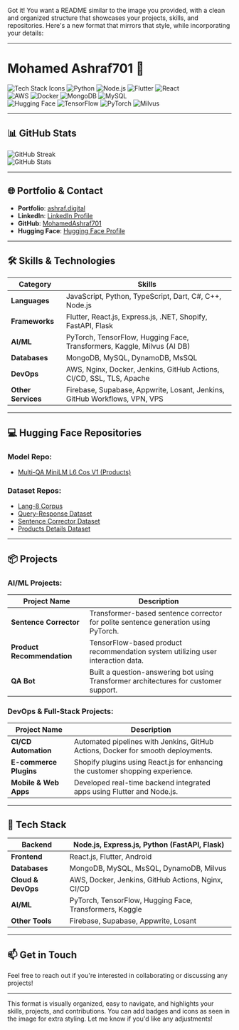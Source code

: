 Got it! You want a README similar to the image you provided, with a clean and organized structure that showcases your projects, skills, and repositories. Here's a new format that mirrors that style, while incorporating your details:

---

# Mohamed Ashraf701 🌙

![Tech Stack Icons](https://img.shields.io/badge/JavaScript-black?style=flat&logo=javascript) ![Python](https://img.shields.io/badge/Python-blue?style=flat&logo=python) ![Node.js](https://img.shields.io/badge/Node.js-brightgreen?style=flat&logo=node.js) ![Flutter](https://img.shields.io/badge/Flutter-blue?style=flat&logo=flutter) ![React](https://img.shields.io/badge/React-black?style=flat&logo=react)  
![AWS](https://img.shields.io/badge/AWS-orange?style=flat&logo=amazon-aws) ![Docker](https://img.shields.io/badge/Docker-blue?style=flat&logo=docker) ![MongoDB](https://img.shields.io/badge/MongoDB-green?style=flat&logo=mongodb) ![MySQL](https://img.shields.io/badge/MySQL-lightgrey?style=flat&logo=mysql)  
![Hugging Face](https://img.shields.io/badge/Hugging%20Face-yellow?style=flat&logo=huggingface) ![TensorFlow](https://img.shields.io/badge/TensorFlow-orange?style=flat&logo=tensorflow) ![PyTorch](https://img.shields.io/badge/PyTorch-red?style=flat&logo=pytorch) ![Milvus](https://img.shields.io/badge/Milvus-purple?style=flat&logo=milvus)

---

## 📊 **GitHub Stats**

![GitHub Streak](https://github-readme-streak-stats.herokuapp.com/?user=MohamedAshraf701&theme=dark)  
![GitHub Stats](https://github-readme-stats.vercel.app/api?username=MohamedAshraf701&show_icons=true&theme=dark)

---

## 🌐 **Portfolio & Contact**

- **Portfolio**: [ashraf.digital](https://ashraf.digital)
- **LinkedIn**: [LinkedIn Profile](https://www.linkedin.com/in/mohamedashraf701/)
- **GitHub**: [MohamedAshraf701](https://github.com/MohamedAshraf701)
- **Hugging Face**: [Hugging Face Profile](https://huggingface.co/MohamedAshraf701)

---

## 🛠 **Skills & Technologies**

| **Category**      | **Skills**                                                                                                          |
|-------------------|---------------------------------------------------------------------------------------------------------------------|
| **Languages**     | JavaScript, Python, TypeScript, Dart, C#, C++, Node.js                                                              |
| **Frameworks**    | Flutter, React.js, Express.js, .NET, Shopify, FastAPI, Flask                                                        |
| **AI/ML**         | PyTorch, TensorFlow, Hugging Face, Transformers, Kaggle, Milvus (AI DB)                                             |
| **Databases**     | MongoDB, MySQL, DynamoDB, MsSQL                                                                                     |
| **DevOps**        | AWS, Nginx, Docker, Jenkins, GitHub Actions, CI/CD, SSL, TLS, Apache                                                |
| **Other Services**| Firebase, Supabase, Appwrite, Losant, Jenkins, GitHub Workflows, VPN, VPS                                           |

---

## 💻 **Hugging Face Repositories**

### **Model Repo:**
- [Multi-QA MiniLM L6 Cos V1 (Products)](https://huggingface.co/MohamedAshraf701/multi-qa-MiniLM-L6-cos-v1-products)

### **Dataset Repos:**
- [Lang-8 Corpus](https://huggingface.co/datasets/MohamedAshraf701/lang-8)
- [Query-Response Dataset](https://huggingface.co/datasets/MohamedAshraf701/query-response-dataset)
- [Sentence Corrector Dataset](https://huggingface.co/datasets/MohamedAshraf701/sentence-corrector)
- [Products Details Dataset](https://huggingface.co/datasets/MohamedAshraf701/Products-Details)

---

## 📦 **Projects**

### **AI/ML Projects:**
| **Project Name**               | **Description**                                                                                     |
|---------------------------------|-----------------------------------------------------------------------------------------------------|
| **Sentence Corrector**          | Transformer-based sentence corrector for polite sentence generation using PyTorch.                  |
| **Product Recommendation**      | TensorFlow-based product recommendation system utilizing user interaction data.                    |
| **QA Bot**                      | Built a question-answering bot using Transformer architectures for customer support.               |

### **DevOps & Full-Stack Projects:**
| **Project Name**               | **Description**                                                                                     |
|---------------------------------|-----------------------------------------------------------------------------------------------------|
| **CI/CD Automation**            | Automated pipelines with Jenkins, GitHub Actions, Docker for smooth deployments.                   |
| **E-commerce Plugins**          | Shopify plugins using React.js for enhancing the customer shopping experience.                      |
| **Mobile & Web Apps**           | Developed real-time backend integrated apps using Flutter and Node.js.                             |

---

## 🌟 **Tech Stack**

| **Backend**      | Node.js, Express.js, Python (FastAPI, Flask)                                   |
|------------------|--------------------------------------------------------------------------------|
| **Frontend**     | React.js, Flutter, Android                                                     |
| **Databases**    | MongoDB, MySQL, MsSQL, DynamoDB, Milvus                                        |
| **Cloud & DevOps**| AWS, Docker, Jenkins, GitHub Actions, Nginx, CI/CD                            |
| **AI/ML**        | PyTorch, TensorFlow, Hugging Face, Transformers, Kaggle                        |
| **Other Tools**  | Firebase, Supabase, Appwrite, Losant                                           |

---

## 📫 **Get in Touch**

Feel free to reach out if you're interested in collaborating or discussing any projects!

---

This format is visually organized, easy to navigate, and highlights your skills, projects, and contributions. You can add badges and icons as seen in the image for extra styling. Let me know if you'd like any adjustments!
